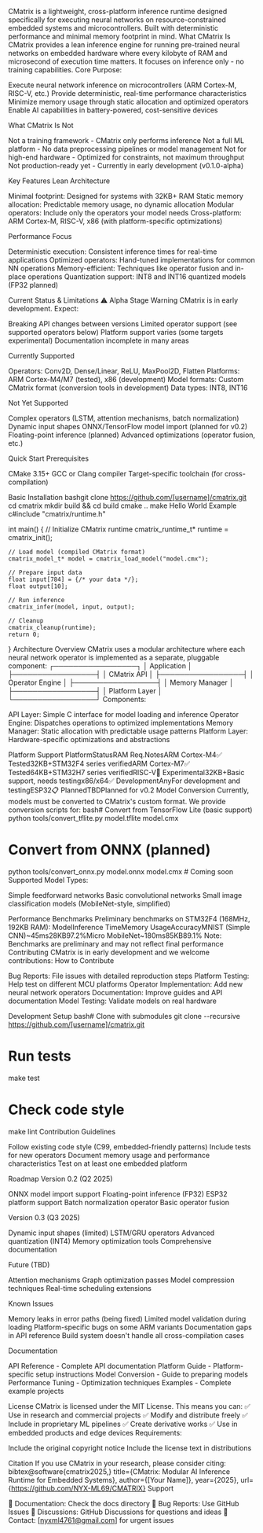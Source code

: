 CMatrix is a lightweight, cross-platform inference runtime designed specifically for executing neural networks on resource-constrained embedded systems and microcontrollers. Built with deterministic performance and minimal memory footprint in mind.
What CMatrix Is
CMatrix provides a lean inference engine for running pre-trained neural networks on embedded hardware where every kilobyte of RAM and microsecond of execution time matters. It focuses on inference only - no training capabilities.
Core Purpose:

Execute neural network inference on microcontrollers (ARM Cortex-M, RISC-V, etc.)
Provide deterministic, real-time performance characteristics
Minimize memory usage through static allocation and optimized operators
Enable AI capabilities in battery-powered, cost-sensitive devices

What CMatrix Is Not

Not a training framework - CMatrix only performs inference
Not a full ML platform - No data preprocessing pipelines or model management
Not for high-end hardware - Optimized for constraints, not maximum throughput
Not production-ready yet - Currently in early development (v0.1.0-alpha)

Key Features
Lean Architecture

Minimal footprint: Designed for systems with 32KB+ RAM
Static memory allocation: Predictable memory usage, no dynamic allocation
Modular operators: Include only the operators your model needs
Cross-platform: ARM Cortex-M, RISC-V, x86 (with platform-specific optimizations)

Performance Focus

Deterministic execution: Consistent inference times for real-time applications
Optimized operators: Hand-tuned implementations for common NN operations
Memory-efficient: Techniques like operator fusion and in-place operations
Quantization support: INT8 and INT16 quantized models (FP32 planned)

Current Status & Limitations
⚠️ Alpha Stage Warning
CMatrix is in early development. Expect:

Breaking API changes between versions
Limited operator support (see supported operators below)
Platform support varies (some targets experimental)
Documentation incomplete in many areas

Currently Supported

Operators: Conv2D, Dense/Linear, ReLU, MaxPool2D, Flatten
Platforms: ARM Cortex-M4/M7 (tested), x86 (development)
Model formats: Custom CMatrix format (conversion tools in development)
Data types: INT8, INT16

Not Yet Supported

Complex operators (LSTM, attention mechanisms, batch normalization)
Dynamic input shapes
ONNX/TensorFlow model import (planned for v0.2)
Floating-point inference (planned)
Advanced optimizations (operator fusion, etc.)

Quick Start
Prerequisites

CMake 3.15+
GCC or Clang compiler
Target-specific toolchain (for cross-compilation)

Basic Installation
bashgit clone https://github.com/[username]/cmatrix.git
cd cmatrix
mkdir build && cd build
cmake ..
make
Hello World Example
c#include "cmatrix/runtime.h"

int main() {
    // Initialize CMatrix runtime
    cmatrix_runtime_t* runtime = cmatrix_init();
    
    // Load model (compiled CMatrix format)
    cmatrix_model_t* model = cmatrix_load_model("model.cmx");
    
    // Prepare input data
    float input[784] = {/* your data */};
    float output[10];
    
    // Run inference
    cmatrix_infer(model, input, output);
    
    // Cleanup
    cmatrix_cleanup(runtime);
    return 0;
}
Architecture Overview
CMatrix uses a modular architecture where each neural network operator is implemented as a separate, pluggable component:
┌─────────────────┐
│   Application   │
├─────────────────┤
│  CMatrix API    │
├─────────────────┤
│ Operator Engine │
├─────────────────┤
│ Memory Manager  │
├─────────────────┤
│ Platform Layer  │
└─────────────────┘
Components:

API Layer: Simple C interface for model loading and inference
Operator Engine: Dispatches operations to optimized implementations
Memory Manager: Static allocation with predictable usage patterns
Platform Layer: Hardware-specific optimizations and abstractions

Platform Support
PlatformStatusRAM Req.NotesARM Cortex-M4✅ Tested32KB+STM32F4 series verifiedARM Cortex-M7✅ Tested64KB+STM32H7 series verifiedRISC-V🔄 Experimental32KB+Basic support, needs testingx86/x64✅ DevelopmentAnyFor development and testingESP32📋 PlannedTBDPlanned for v0.2
Model Conversion
Currently, models must be converted to CMatrix's custom format. We provide conversion scripts for:
bash# Convert from TensorFlow Lite (basic support)
python tools/convert_tflite.py model.tflite model.cmx

# Convert from ONNX (planned)
python tools/convert_onnx.py model.onnx model.cmx  # Coming soon
Supported Model Types:

Simple feedforward networks
Basic convolutional networks
Small image classification models (MobileNet-style, simplified)

Performance Benchmarks
Preliminary benchmarks on STM32F4 (168MHz, 192KB RAM):
ModelInference TimeMemory UsageAccuracyMNIST (Simple CNN)~45ms28KB97.2%Micro MobileNet~180ms85KB89.1%
Note: Benchmarks are preliminary and may not reflect final performance
Contributing
CMatrix is in early development and we welcome contributions:
How to Contribute

Bug Reports: File issues with detailed reproduction steps
Platform Testing: Help test on different MCU platforms
Operator Implementation: Add new neural network operators
Documentation: Improve guides and API documentation
Model Testing: Validate models on real hardware

Development Setup
bash# Clone with submodules
git clone --recursive https://github.com/[username]/cmatrix.git

# Run tests
make test

# Check code style
make lint
Contribution Guidelines

Follow existing code style (C99, embedded-friendly patterns)
Include tests for new operators
Document memory usage and performance characteristics
Test on at least one embedded platform

Roadmap
Version 0.2 (Q2 2025)

 ONNX model import support
 Floating-point inference (FP32)
 ESP32 platform support
 Batch normalization operator
 Basic operator fusion

Version 0.3 (Q3 2025)

 Dynamic input shapes (limited)
 LSTM/GRU operators
 Advanced quantization (INT4)
 Memory optimization tools
 Comprehensive documentation

Future (TBD)

 Attention mechanisms
 Graph optimization passes
 Model compression techniques
 Real-time scheduling extensions

Known Issues

Memory leaks in error paths (being fixed)
Limited model validation during loading
Platform-specific bugs on some ARM variants
Documentation gaps in API reference
Build system doesn't handle all cross-compilation cases

Documentation

API Reference - Complete API documentation
Platform Guide - Platform-specific setup instructions
Model Conversion - Guide to preparing models
Performance Tuning - Optimization techniques
Examples - Complete example projects

License
CMatrix is licensed under the MIT License. This means you can:
✅ Use in research and commercial projects
✅ Modify and distribute freely
✅ Include in proprietary ML pipelines
✅ Create derivative works
✅ Use in embedded products and edge devices
Requirements:

Include the original copyright notice
Include the license text in distributions

Citation
If you use CMatrix in your research, please consider citing:
bibtex@software{cmatrix2025,}
  title={CMatrix: Modular AI Inference Runtime for Embedded Systems},
  author={[Your Name]},
  year={2025},
  url={https://github.com/NYX-ML69/CMATRIX}
Support

📖 Documentation: Check the docs directory
🐛 Bug Reports: Use GitHub Issues
💬 Discussions: GitHub Discussions for questions and ideas
📧 Contact: [nyxml4761@gmail.com] for urgent issues